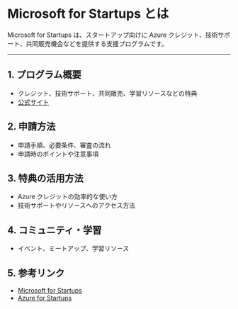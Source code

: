 # Microsoft for Startups とは

Microsoft for Startups は、スタートアップ向けに Azure クレジット、技術サポート、共同販売機会などを提供する支援プログラムです。

---

## 1. プログラム概要
- クレジット、技術サポート、共同販売、学習リソースなどの特典
- [公式サイト](https://www.microsoft.com/ja-jp/startups)

## 2. 申請方法
- 申請手順、必要条件、審査の流れ
- 申請時のポイントや注意事項

## 3. 特典の活用方法
- Azure クレジットの効率的な使い方
- 技術サポートやリソースへのアクセス方法

## 4. コミュニティ・学習
- イベント、ミートアップ、学習リソース

## 5. 参考リンク
- [Microsoft for Startups](https://www.microsoft.com/ja-jp/startups)
- [Azure for Startups](https://azure.microsoft.com/ja-jp/solutions/startups/)
